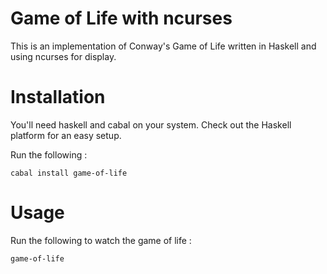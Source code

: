 # Game of Life with ncurses

This is an implementation of Conway's Game of Life written in Haskell and using ncurses for display.

# Installation

You'll need haskell and cabal on your system. Check out the Haskell platform for an easy setup.

Run the following :

    cabal install game-of-life

# Usage

Run the following to watch the game of life : 

    game-of-life
